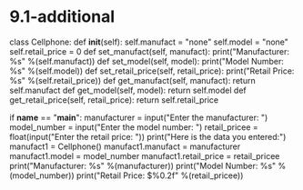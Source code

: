 # 9.1-additional

class Cellphone:
    def __init__(self):
        self.manufact = "none"
        self.model = "none"
        self.retail_price = 0
    def set_manufact(self, manufact):
        print("Manufacturer: %s" %(self.manufact))
    def set_model(self, model):
        print("Model Number: %s" %(self.model))
    def set_retail_price(self, retail_price):
        print("Retail Price: %s" %(self.retail_price))
    def get_manufact(self, manufact):
        return self.manufact
    def get_model(self, model):
        return self.model
    def get_retail_price(self, retail_price):
        return self.retail_price

if __name__ == "__main__":
    manufacturer = input("Enter the manufacturer: ")
    model_number = input("Enter the model number: ")
    retail_pricee = float(input("Enter the retail price: "))
    print("Here is the data you entered:")
    manufact1 = Cellphone()
    manufact1.manufact = manufacturer
    manufact1.model = model_number
    manufact1.retail_price = retail_pricee
    print("Manufacturer: %s" %(manufacturer))
    print("Model Number: %s" %(model_number))
    print("Retail Price: $%0.2f" %(retail_pricee))
